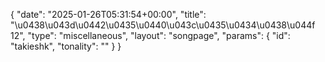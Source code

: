 {
    "date": "2025-01-26T05:31:54+00:00",
    "title": "\u0438\u043d\u0442\u0435\u0440\u043c\u0435\u0434\u0438\u044f 12",
    "type": "miscellaneous",
    "layout": "songpage",
    "params": {
        "id": "takieshk",
        "tonality": ""
    }
}